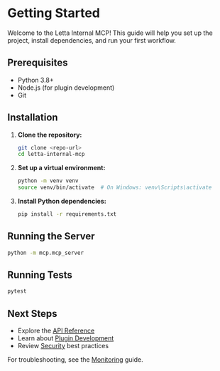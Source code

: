 # Getting Started

Welcome to the Letta Internal MCP! This guide will help you set up the project, install dependencies, and run your first workflow.

## Prerequisites
- Python 3.8+
- Node.js (for plugin development)
- Git

## Installation
1. **Clone the repository:**
   ```sh
   git clone <repo-url>
   cd letta-internal-mcp
   ```
2. **Set up a virtual environment:**
   ```sh
   python -m venv venv
   source venv/bin/activate  # On Windows: venv\Scripts\activate
   ```
3. **Install Python dependencies:**
   ```sh
   pip install -r requirements.txt
   ```

## Running the Server
```sh
python -m mcp.mcp_server
```

## Running Tests
```sh
pytest
```

## Next Steps
- Explore the [API Reference](api-reference.md)
- Learn about [Plugin Development](plugin-development.md)
- Review [Security](security.md) best practices

For troubleshooting, see the [Monitoring](monitoring.md) guide. 